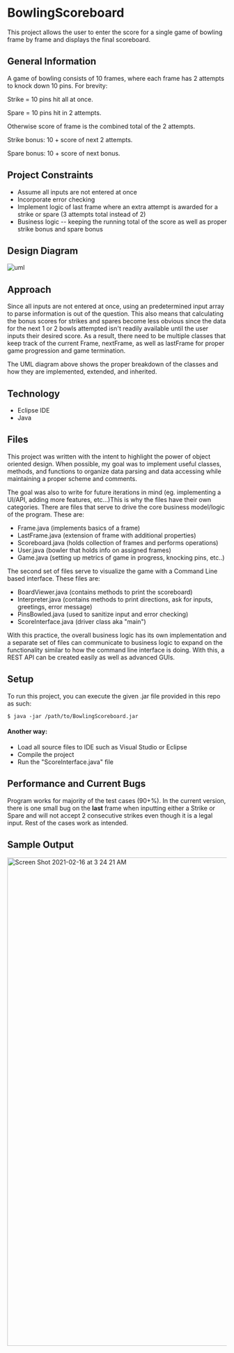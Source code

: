 # BowlingScoreboard
This project allows the user to enter the score for a single game of bowling frame by frame and displays the final scoreboard.


## General Information 
A game of bowling consists of 10 frames, where each frame has 2 attempts to knock down 10 pins. For brevity:

Strike = 10 pins hit all at once.

Spare = 10 pins hit in 2 attempts.

Otherwise score of frame is the combined total of the 2 attempts. 

Strike bonus: 10 + score of next 2 attempts.

Spare bonus: 10 + score of next bonus.

## Project Constraints
* Assume all inputs are not entered at once
* Incorporate error checking
* Implement logic of last frame where an extra attempt is awarded for a strike or spare (3 attempts total instead of 2)
* Business logic -- keeping the running total of the score as well as proper strike bonus and spare bonus

## Design Diagram

![uml](https://user-images.githubusercontent.com/25422131/108034331-5b113800-7003-11eb-9573-faf953249de1.png)

## Approach
Since all inputs are not entered at once, using an predetermined input array to parse information is out of the question. This also means that calculating the bonus scores for strikes and spares become less obvious since the data for the next 1 or 2 bowls attempted isn't readily available until the user inputs their desired score. As a result, there need to be multiple classes that keep track of the current Frame, nextFrame, as well as lastFrame for proper game progression and game termination. 

The UML diagram above shows the proper breakdown of the classes and how they are implemented, extended, and inherited. 

## Technology

* Eclipse IDE 
* Java

## Files

This project was written with the intent to highlight the power of object oriented design. When possible, my goal was to implement useful classes, methods, and functions to organize data parsing and data accessing while maintaining a proper scheme and comments. 

The goal was also to write for future iterations in mind (eg. implementing a UI/API, adding more features, etc...)This is why the files have their own categories. There are files that serve to drive the core business model/logic of the program. These are:
* Frame.java (implements basics of a frame)
* LastFrame.java (extension of frame with additional properties)
* Scoreboard.java (holds collection of frames and performs operations)
* User.java (bowler that holds info on assigned frames)
* Game.java (setting up metrics of game in progress, knocking pins, etc..)

The second set of files serve to visualize the game with a Command Line based interface. These files are:
* BoardViewer.java (contains methods to print the scoreboard)
* Interpreter.java (contains methods to print directions, ask for inputs, greetings, error message)
* PinsBowled.java (used to sanitize input and error checking)
* ScoreInterface.java (driver class aka "main")

With this practice, the overall business logic has its own implementation and a separate set of files can communicate to business logic to expand on the functionality similar to how the command line interface is doing. With this, a REST API can be created easily as well as advanced GUIs.

## Setup
To run this project, you can execute the given .jar file provided in this repo as such:
```
$ java -jar /path/to/BowlingScoreboard.jar
```
#### Another way:

* Load all source files to IDE such as Visual Studio or Eclipse
* Compile the project
* Run the "ScoreInterface.java" file

## Performance and Current Bugs

Program works for majority of the test cases (90+%). In the current version, there is one small bug on the __last__ frame when inputting either a Strike or Spare and will not accept 2 consecutive strikes even though it is a legal input. Rest of the cases work as intended. 

## Sample Output
<img width="1121" alt="Screen Shot 2021-02-16 at 3 24 21 AM" src="https://user-images.githubusercontent.com/25422131/108036710-93664580-7006-11eb-9e47-f980ea0b95b2.png">


